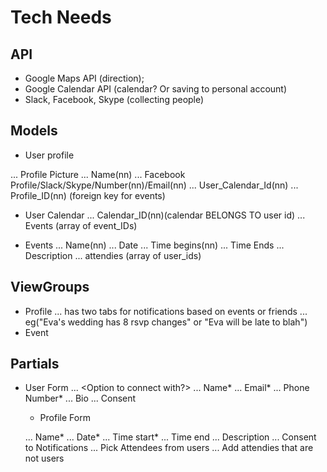 # Tech Needs

## API 

  * Google Maps API (direction);
  * Google Calendar API (calendar? Or saving to personal account)
  * Slack, Facebook, Skype (collecting people)

## Models

  * User profile

...   Profile Picture
... Name(nn)
... Facebook Profile/Slack/Skype/Number(nn)/Email(nn)
... User_Calendar_Id(nn) <!-- (one person HAS MANY EVENTS) -->
... Profile_ID(nn) (foreign key for events)

  * User Calendar
... Calendar_ID(nn)(calendar BELONGS TO user id)
... Events (array of event_IDs)

  * Events 
... Name(nn)
... Date
... Time begins(nn)
... Time Ends
... Description
... attendies (array of user_ids)

## ViewGroups 

  * Profile
    ... has two tabs for notifications based on events or friends
    ... eg("Eva's wedding has 8 rsvp changes" or "Eva will be late to blah")
  * Event

## Partials
  * User Form
  ... <Option to connect with?>
  ... Name*
  ... Email*
  ... Phone Number*
  ... Bio
  ... Consent

    * Profile Form

    ... Name*
    ... Date*
    ... Time start*
    ... Time end
    ... Description
    ... Consent to Notifications
    ... Pick Attendees from users
    ... Add attendies that are not users


